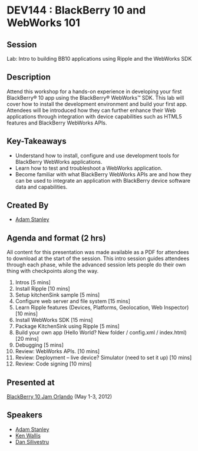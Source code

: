 # DEV144 : BlackBerry 10 and WebWorks 101

## Session
Lab: Intro to building BB10 applications using Ripple and the WebWorks SDK

## Description
Attend this workshop for a hands-on experience in developing your first BlackBerry® 10 app using the BlackBerry® WebWorks™ SDK.  This lab will cover how to install the development environment and build your first app.  Attendees will be introduced how they can further enhance their Web applications through integration with device capabilities such as HTML5 features and BlackBerry WebWorks APIs.

## Key-Takeaways
* Understand how to install, configure and use development tools for BlackBerry WebWorks applications.
* Learn how to test and troubleshoot a WebWorks application.
* Become familiar with what BlackBerry WebWorks APIs are and how they can be used to integrate an application with BlackBerry device software data and capabilities.

## Created By 
* [Adam Stanley](https://twitter.com/#!/n_adam_stanley)

## Agenda and format (2 hrs)
All content for this presentation was made available as a PDF for attendees to download at the start of the session.
This intro session guides attendees through each phase, while the advanced session lets people do their own thing with checkpoints along the way.

1.	Intros [5 mins]
2.	Install Ripple [10 mins]
3.	Setup kitchenSink sample [5 mins]
4.	Configure web server and file system [15 mins]
5.	Learn Ripple features (Devices, Platforms, Geolocation, Web Inspector) [10 mins]
6.	Install WebWorks SDK [15 mins]
7.	Package KitchenSink using Ripple [5 mins]
8.	Build your own app (Hello World?  New folder / config.xml / index.html) [20 mins]
9.	Debugging [5 mins]
10.	Review: WebWorks APIs. [10 mins]
11.	Review: Deployment – live device?  Simulator (need to set it up) [10 mins]
12.	Review: Code signing [10 mins]

## Presented at
[BlackBerry 10 Jam Orlando](http://www.blackberryjamconference.com/) (May 1-3, 2012)

## Speakers 
* [Adam Stanley](https://twitter.com/#!/n_adam_stanley)
* [Ken Wallis](https://twitter.com/#!/ken_wallis)
* [Dan Silivestru](https://twitter.com/#!/confusement)
